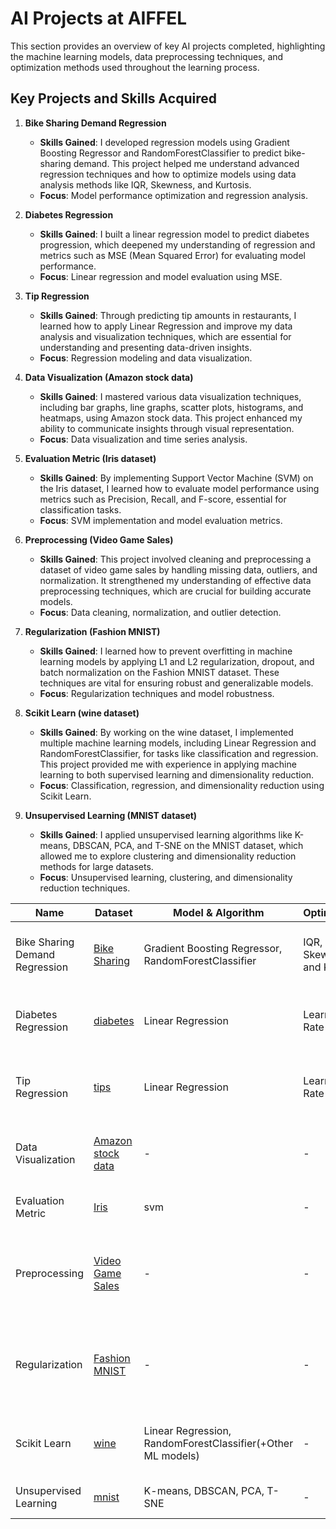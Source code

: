 # AI Projects at AIFFEL

This section provides an overview of key AI projects completed, highlighting the machine learning models, data preprocessing techniques, and optimization methods used throughout the learning process.

## Key Projects and Skills Acquired

1. **Bike Sharing Demand Regression**
   - **Skills Gained**: I developed regression models using Gradient Boosting Regressor and RandomForestClassifier to predict bike-sharing demand. This project helped me understand advanced regression techniques and how to optimize models using data analysis methods like IQR, Skewness, and Kurtosis.
   - **Focus**: Model performance optimization and regression analysis.

2. **Diabetes Regression**
   - **Skills Gained**: I built a linear regression model to predict diabetes progression, which deepened my understanding of regression and metrics such as MSE (Mean Squared Error) for evaluating model performance.
   - **Focus**: Linear regression and model evaluation using MSE.

3. **Tip Regression**
   - **Skills Gained**: Through predicting tip amounts in restaurants, I learned how to apply Linear Regression and improve my data analysis and visualization techniques, which are essential for understanding and presenting data-driven insights.
   - **Focus**: Regression modeling and data visualization.

4. **Data Visualization (Amazon stock data)**
   - **Skills Gained**: I mastered various data visualization techniques, including bar graphs, line graphs, scatter plots, histograms, and heatmaps, using Amazon stock data. This project enhanced my ability to communicate insights through visual representation.
   - **Focus**: Data visualization and time series analysis.

5. **Evaluation Metric (Iris dataset)**
   - **Skills Gained**: By implementing Support Vector Machine (SVM) on the Iris dataset, I learned how to evaluate model performance using metrics such as Precision, Recall, and F-score, essential for classification tasks.
   - **Focus**: SVM implementation and model evaluation metrics.

6. **Preprocessing (Video Game Sales)**
   - **Skills Gained**: This project involved cleaning and preprocessing a dataset of video game sales by handling missing data, outliers, and normalization. It strengthened my understanding of effective data preprocessing techniques, which are crucial for building accurate models.
   - **Focus**: Data cleaning, normalization, and outlier detection.

7. **Regularization (Fashion MNIST)**
   - **Skills Gained**: I learned how to prevent overfitting in machine learning models by applying L1 and L2 regularization, dropout, and batch normalization on the Fashion MNIST dataset. These techniques are vital for ensuring robust and generalizable models.
   - **Focus**: Regularization techniques and model robustness.

8. **Scikit Learn (wine dataset)**
   - **Skills Gained**: By working on the wine dataset, I implemented multiple machine learning models, including Linear Regression and RandomForestClassifier, for tasks like classification and regression. This project provided me with experience in applying machine learning to both supervised learning and dimensionality reduction.
   - **Focus**: Classification, regression, and dimensionality reduction using Scikit Learn.

9. **Unsupervised Learning (MNIST dataset)**
   - **Skills Gained**: I applied unsupervised learning algorithms like K-means, DBSCAN, PCA, and T-SNE on the MNIST dataset, which allowed me to explore clustering and dimensionality reduction methods for large datasets.
   - **Focus**: Unsupervised learning, clustering, and dimensionality reduction techniques.

| Name                        | Dataset                                                                                             | Model & Algorithm                                              | Optimization                      | Result                                                        | Libraries                                          |
|-----------------------------|-----------------------------------------------------------------------------------------------------|----------------------------------------------------------------|-----------------------------------|---------------------------------------------------------------|---------------------------------------------------|
| Bike Sharing Demand Regression | [Bike Sharing](https://www.kaggle.com/code/gauravduttakiit/bike-sharing-multiple-linear-regression) | Gradient Boosting Regressor, RandomForestClassifier             | IQR, Skewness and Kurtosis         | R2(score_train: 0.99, score_val: 0.95)                        | numpy, pandas, matplotlib, seaborn, scipy         |
| Diabetes Regression          | [diabetes](https://scikit-learn.org/stable/modules/generated/sklearn.datasets.load_diabetes.html)   | Linear Regression                                               | Learning Rate                     | MSE                                                           | numpy, pandas, sklearn, matplotlib, seaborn       |
| Tip Regression               | [tips]()                                                                                            | Linear Regression                                               | Learning Rate                     | MSE                                                           | numpy, pandas, sklearn, matplotlib, seaborn       |
| Data Visualization           | [Amazon stock data](https://finance.yahoo.com/quote/AMZN/history/?p=AMZN)                           | -                                                              | -                                 | Bar graph, Line graph, Scatter plot, Histogram, Heatmap        | matplotlib, pandas, datetime, numpy, seaborn      |
| Evaluation Metric            | [Iris](https://scikit-learn.org/stable/auto_examples/model_selection/plot_precision_recall.html)     | svm                                                            | -                                 | Precision, Recall, F-score                                    | sklearn(svm, roc_curve, auc)                      |
| Preprocessing                | [Video Game Sales](https://www.kaggle.com/datasets/gregorut/videogamesales)                         | -                                                              | -                                 | Missing data, Outlier, Normalization, Duplicates, One-hot encoding, Binning | os, pandas, numpy                                |
| Regularization               | [Fashion MNIST](https://keras.io/api/datasets/fashion_mnist/)                                       | -                                                              | -                                 | L1 Regularization, L2 Regularization, Lp norm, Dropout, Batch Normalization | sklearn, pandas, numpy                            |
| Scikit Learn                 | [wine](https://www.kaggle.com/code/cristianlapenta/wine-dataset-sklearn-machine-learning-project)   | Linear Regression, RandomForestClassifier(+Other ML models)     | -                                 | Classification, Regression, Clustering, Dimensionality reduction | sklearn, pandas                                   |
| Unsupervised Learning        | [mnist](https://www.openml.org/search?type=data&status=active&id=554&sort=runs)                     | K-means, DBSCAN, PCA, T-SNE                                     | -                                 | -                                                             | sklearn, pandas, os, numpy                        |
